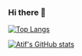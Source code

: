 ### Hi there 👋

<!--
**atif-tariq/atif-tariq** is a ✨ _special_ ✨ repository because its `README.md` (this file) appears on your GitHub profile.

Here are some ideas to get you started:

- 🔭 I’m currently working on ...
- 🌱 I’m currently learning ...
- 👯 I’m looking to collaborate on ...
- 🤔 I’m looking for help with ...
- 💬 Ask me about ...
- 📫 How to reach me: ...
- 😄 Pronouns: ...
- ⚡ Fun fact: ...
-->
[![Top Langs](https://github-readme-stats.vercel.app/api/top-langs/?username=atif-tariq&langs_count=8&layout=compact&theme=apprentice)](https://github.com/atif-tariq/github-readme-stats)

[![Atif's GitHub stats](https://github-readme-stats.vercel.app/api?username=atif-tariq&theme=apprentice&show_icons=true)](https://github.com/atif-tariq/github-readme-stats)
